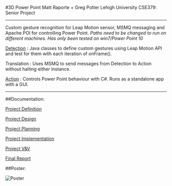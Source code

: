 #3D Power Point
Matt Raporte + Greg Potter
Lehigh University CSE379: Senior Project

-----------------------------------------------------------

Custom gesture recognition for Leap Motion sensor, MSMQ messaging and Apache POI for controlling Power Point.
*Paths need to be changed to run on different machines.
Has only been tested on win7/Power Point 10*

[Detection](https://github.com/matt-raporte/Senior-Project/tree/master/detection/src/com/company?raw=true)
 : Java classes to define custom gestures using Leap Motion API and test for them with each iteration of onFrame().

Translation : Uses MSMQ to send messages from Detection to Action without halting either instance.

[Action](https://github.com/matt-raporte/Senior-Project/tree/master/SeniorProject/AutomationControlPPT?raw=true)
 : Controls Power Point behaviour with C#. Runs as a standalone app with a GUI.

-----------------------------------------------------------

##Documentation: 

[Project Definition](https://github.com/matt-raporte/Senior-Project/blob/master/docs/Project%20Definition%20Document.docx?raw=true)

[Project Design](https://github.com/matt-raporte/Senior-Project/blob/master/docs/Project%20Design%20Document.docx?raw=true)

[Project Planning](https://github.com/matt-raporte/Senior-Project/blob/master/docs/Project%20Planning%20Document.docx?raw=true)

[Project Implementation](https://github.com/matt-raporte/Senior-Project/blob/master/docs/Project%20Implementation%20Document.docx?raw=true)

[Project V&V](https://github.com/matt-raporte/Senior-Project/blob/master/docs/V&V%20Document.docx?raw=true)

[Final Report](https://github.com/matt-raporte/Senior-Project/blob/master/docs/Final%20Report%20Document.docx?raw=true)

##Poster:

![Poster](https://github.com/matt-raporte/Senior-Project/raw/master/docs/Sr_Proj_Poster.jpg)

